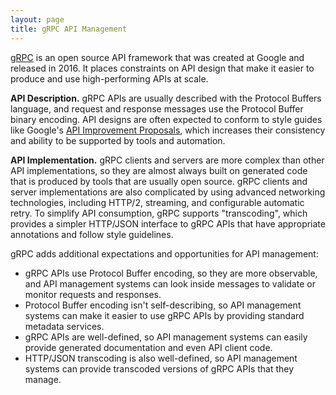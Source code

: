 ```yaml
---
layout: page
title: gRPC API Management
---
```

[gRPC](https://en.wikipedia.org/wiki/GRPC) is an open source API framework that was created at Google and released in 2016.
It places constraints on API design that make it easier to produce and use high-performing APIs at scale.

**API Description.**
gRPC APIs are usually described with the Protocol Buffers language, and request and response messages use the Protocol Buffer binary encoding. API designs are often expected to conform to style guides like Google's [API Improvement Proposals](https://google.aip.dev/), which increases their consistency and ability to be supported by tools and automation.

**API Implementation.**
gRPC clients and servers are more complex than other API implementations, so they are almost always built on generated code that is produced by tools that are usually open source. gRPC clients and server implementations are also complicated by using advanced networking technologies, including HTTP/2, streaming, and configurable automatic retry. To simplify API consumption, gRPC supports "transcoding", which provides a simpler HTTP/JSON interface to gRPC APIs that have appropriate annotations and follow style guidelines.

gRPC adds additional expectations and opportunities for API management:
* gRPC APIs use Protocol Buffer encoding, so they are more observable, and API management systems can look inside messages to validate or monitor requests and responses.
* Protocol Buffer encoding isn't self-describing, so API management systems can make it easier to use gRPC APIs by providing standard metadata services.
* gRPC APIs are well-defined, so API management systems can easily provide generated documentation and even API client code.
* HTTP/JSON transcoding is also well-defined, so API management systems can provide transcoded versions of gRPC APIs that they manage.
